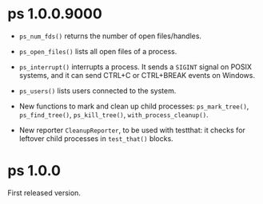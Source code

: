 
# ps 1.0.0.9000

* `ps_num_fds()` returns the number of open files/handles.

* `ps_open_files()` lists all open files of a process.

* `ps_interrupt()` interrupts a process. It sends a `SIGINT` signal on
  POSIX systems, and it can send CTRL+C or CTRL+BREAK events on Windows.

* `ps_users()` lists users connected to the system.

* New functions to mark and clean up child processes: `ps_mark_tree()`,
  `ps_find_tree()`, `ps_kill_tree()`, `with_process_cleanup()`.

* New reporter `CleanupReporter`, to be used with testthat: it checks for
  leftover child processes in `test_that()` blocks.

# ps 1.0.0

First released version.
